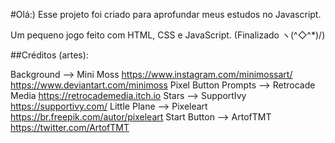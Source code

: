 #Olá:) Esse projeto foi criado para aprofundar meus estudos no Javascript.

Um pequeno jogo feito com HTML, CSS e JavaScript. (Finalizado ヽ(^◇^*)/)

##Créditos (artes):

Background --> Mini Moss https://www.instagram.com/minimossart/
               https://www.deviantart.com/minimoss
Pixel Button Prompts --> Retrocade Media https://retrocademedia.itch.io
Stars --> SupportIvy https://supportivy.com/
Little Plane --> Pixeleart https://br.freepik.com/autor/pixeleart
Start Button --> ArtofTMT https://twitter.com/ArtofTMT